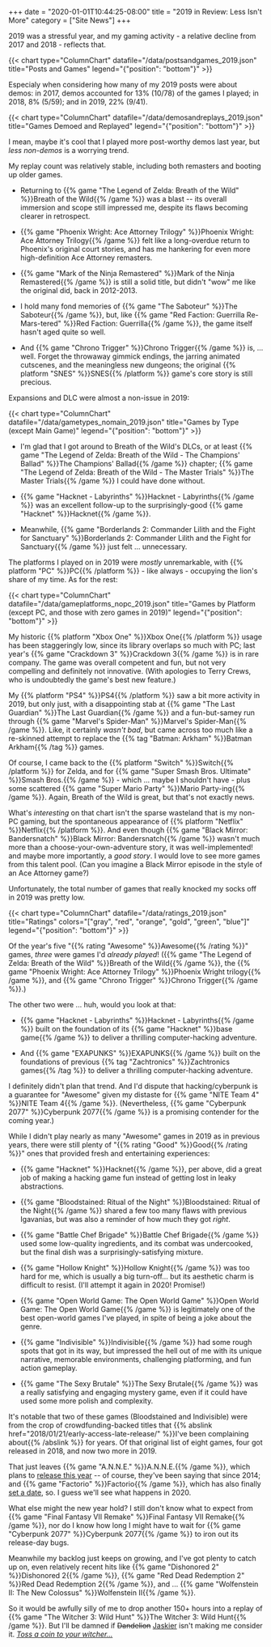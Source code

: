 +++
date = "2020-01-01T10:44:25-08:00"
title = "2019 in Review: Less Isn't More"
category = ["Site News"]
+++

2019 was a stressful year, and my gaming activity - a relative decline from 2017 and 2018 - reflects that.

{{< chart type="ColumnChart" datafile="/data/postsandgames_2019.json" title="Posts and Games" legend="{\"position\": \"bottom\"}" >}}

Especialy when considering how many of my 2019 posts were about demos: in 2017, demos accounted for 13% (10/78) of the games I played; in 2018, 8% (5/59); and in 2019, 22% (9/41).

{{< chart type="ColumnChart" datafile="/data/demosandreplays_2019.json" title="Games Demoed and Replayed" legend="{\"position\": \"bottom\"}" >}}

I mean, maybe it's cool that I played more post-worthy demos last year, but <i>less non-demos</i> is a worrying trend.

My replay count was relatively stable, including both remasters and booting up older games.

* Returning to {{% game "The Legend of Zelda: Breath of the Wild" %}}Breath of the Wild{{% /game %}} was a blast -- its overall immersion and scope still impressed me, despite its flaws becoming clearer in retrospect.

* {{% game "Phoenix Wright: Ace Attorney Trilogy" %}}Phoenix Wright: Ace Attorney Trilogy{{% /game %}} felt like a long-overdue return to Phoenix's original court stories, and has me hankering for even more high-definition Ace Attorney remasters.

* {{% game "Mark of the Ninja Remastered" %}}Mark of the Ninja Remastered{{% /game %}} is still a solid title, but didn't "wow" me like the original did, back in 2012-2013.

* I hold many fond memories of {{% game "The Saboteur" %}}The Saboteur{{% /game %}}, but, like {{% game "Red Faction: Guerrilla Re-Mars-tered" %}}Red Faction: Guerrilla{{% /game %}}, the game itself hasn't aged quite so well.

* And {{% game "Chrono Trigger" %}}Chrono Trigger{{% /game %}} is, ... well.  Forget the throwaway gimmick endings, the jarring animated cutscenes, and the meaningless new dungeons; the original {{% platform "SNES" %}}SNES{{% /platform %}} game's core story is still precious.

Expansions and DLC were almost a non-issue in 2019:

{{< chart type="ColumnChart" datafile="/data/gametypes_nomain_2019.json" title="Games by Type (except Main Game)" legend="{\"position\": \"bottom\"}" >}}

* I'm glad that I got around to Breath of the Wild's DLCs, or at least {{% game "The Legend of Zelda: Breath of the Wild - The Champions' Ballad" %}}The Champions' Ballad{{% /game %}} chapter; {{% game "The Legend of Zelda: Breath of the Wild - The Master Trials" %}}The Master Trials{{% /game %}} I could have done without.

* {{% game "Hacknet - Labyrinths" %}}Hacknet - Labyrinths{{% /game %}} was an excellent follow-up to the surprisingly-good {{% game "Hacknet" %}}Hacknet{{% /game %}}.

* Meanwhile, {{% game "Borderlands 2: Commander Lilith and the Fight for Sanctuary" %}}Borderlands 2: Commander Lilith and the Fight for Sanctuary{{% /game %}} just felt ... unnecessary.

The platforms I played on in 2019 were <i>mostly</i> unremarkable, with {{% platform "PC" %}}PC{{% /platform %}} - like always - occupying the lion's share of my time.  As for the rest:

{{< chart type="ColumnChart" datafile="/data/gameplatforms_nopc_2019.json" title="Games by Platform (except PC, and those with zero games in 2019)" legend="{\"position\": \"bottom\"}" >}}

My historic {{% platform "Xbox One" %}}Xbox One{{% /platform %}} usage has been staggeringly low, since its library overlaps so much with PC; last year's {{% game "Crackdown 3" %}}Crackdown 3{{% /game %}} is in rare company.  The game was overall competent and fun, but not very compelling and definitely not innovative.  (With apologies to Terry Crews, who is undoubtedly the game's best new feature.)

My {{% platform "PS4" %}}PS4{{% /platform %}} saw a bit more activity in 2019, but only just, with a disappointing stab at {{% game "The Last Guardian" %}}The Last Guardian{{% /game %}} and a fun-but-samey run through {{% game "Marvel's Spider-Man" %}}Marvel's Spider-Man{{% /game %}}.  Like, it certainly <i>wasn't bad</i>, but came across too much like a re-skinned attempt to replace the {{% tag "Batman: Arkham" %}}Batman Arkham{{% /tag %}} games.

Of course, I came back to the {{% platform "Switch" %}}Switch{{% /platform %}} for Zelda, and for {{% game "Super Smash Bros. Ultimate" %}}Smash Bros.{{% /game %}} - which ... maybe I shouldn't have - plus some scattered {{% game "Super Mario Party" %}}Mario Party-ing{{% /game %}}.  Again, Breath of the Wild is great, but that's not exactly news.

What's <i>interesting</i> on that chart isn't the sparse wasteland that is my non-PC gaming, but the spontaneous appearance of {{% platform "Netflix" %}}Netflix{{% /platform %}}.  And even though {{% game "Black Mirror: Bandersnatch" %}}Black Mirror: Bandersnatch{{% /game %}} wasn't much more than a choose-your-own-adventure story, it was well-implemented! and maybe more importantly, a <i>good story</i>.  I would love to see more games from this talent pool.  (Can you imagine a Black Mirror episode in the style of an Ace Attorney game?)

Unfortunately, the total number of games that really knocked my socks off in 2019 was pretty low.

{{< chart type="ColumnChart" datafile="/data/ratings_2019.json" title="Ratings" colors="[\"gray\", \"red\", \"orange\", \"gold\", \"green\", \"blue\"]" legend="{\"position\": \"bottom\"}" >}}

Of the year's five "{{% rating "Awesome" %}}Awesome{{% /rating %}}" games, <i>three</i> were games I'd <i>already played</i>!  ({{% game "The Legend of Zelda: Breath of the Wild" %}}Breath of the Wild{{% /game %}}, the {{% game "Phoenix Wright: Ace Attorney Trilogy" %}}Phoenix Wright trilogy{{% /game %}}, and {{% game "Chrono Trigger" %}}Chrono Trigger{{% /game %}}.)

The other two were ... huh, would you look at that:

* {{% game "Hacknet - Labyrinths" %}}Hacknet - Labyrinths{{% /game %}} built on the foundation of its {{% game "Hacknet" %}}base game{{% /game %}} to deliver a thrilling computer-hacking adventure.

* And {{% game "EXAPUNKS" %}}EXAPUNKS{{% /game %}} built on the foundations of previous {{% tag "Zachtronics" %}}Zachtronics games{{% /tag %}} to deliver a thrilling computer-hacking adventure.

I definitely didn't plan that trend.  And I'd dispute that hacking/cyberpunk is a guarantee for "Awesome" given my distaste for {{% game "NITE Team 4" %}}NITE Team 4{{% /game %}}.  (Nevertheless, {{% game "Cyberpunk 2077" %}}Cyberpunk 2077{{% /game %}} is a promising contender for the coming year.)

While I didn't play nearly as many "Awesome" games in 2019 as in previous years, there were still plenty of "{{% rating "Good" %}}Good{{% /rating %}}" ones that provided fresh and entertaining experiences:

* {{% game "Hacknet" %}}Hacknet{{% /game %}}, per above, did a great job of making a hacking game fun instead of getting lost in leaky abstractions.

* {{% game "Bloodstained: Ritual of the Night" %}}Bloodstained: Ritual of the Night{{% /game %}} shared a few too many flaws with previous Igavanias, but was also a reminder of how much they got <i>right</i>.

* {{% game "Battle Chef Brigade" %}}Battle Chef Brigade{{% /game %}} used some low-quality ingredients, and its combat was undercooked, but the final dish was a surprisingly-satisfying mixture.

* {{% game "Hollow Knight" %}}Hollow Knight{{% /game %}} was too hard for me, which is usually a big turn-off... but its aesthetic charm is difficult to resist.  (I'll attempt it again in 2020!  Promise!)

* {{% game "Open World Game: The Open World Game" %}}Open World Game: The Open World Game{{% /game %}} is legitimately one of the best open-world games I've played, in spite of being a joke about the genre.

* {{% game "Indivisible" %}}Indivisible{{% /game %}} had some rough spots that got in its way, but impressed the hell out of me with its unique narrative, memorable environments, challenging platforming, and fun action gameplay.

* {{% game "The Sexy Brutale" %}}The Sexy Brutale{{% /game %}} was a really satisfying and engaging mystery game, even if it could have used some more polish and complexity.

It's notable that two of these games (Bloodstained and Indivisible) were from the crop of crowdfunding-backed titles that {{% abslink href="2018/01/21/early-access-late-release/" %}}I've been complaining about{{% /abslink %}} for years.  Of that original list of eight games, four got released in 2018, and now two more in 2019.

That just leaves {{% game "A.N.N.E." %}}A.N.N.E.{{% /game %}}, which plans to <a href="https://www.kickstarter.com/projects/1445624543/anne/posts/2719376">release this year</a> -- of course, they've been saying that since 2014; and {{% game "Factorio" %}}Factorio{{% /game %}}, which has also finally <a href="https://factorio.com/blog/post/fff-321">set a date</a>, so.  I guess we'll see what happens in 2020.

What else might the new year hold?  I still don't know what to expect from {{% game "Final Fantasy VII Remake" %}}Final Fantasy VII Remake{{% /game %}}, nor do I know how long I might have to wait for {{% game "Cyberpunk 2077" %}}Cyberpunk 2077{{% /game %}} to iron out its release-day bugs.

Meanwhile my backlog just keeps on growing, and I've got plenty to catch up on, even relatively recent hits like {{% game "Dishonored 2" %}}Dishonored 2{{% /game %}}, {{% game "Red Dead Redemption 2" %}}Red Dead Redemption 2{{% /game %}}, and ... {{% game "Wolfenstein II: The New Colossus" %}}Wolfenstein II{{% /game %}}.

So it would be awfully silly of me to drop another 150+ hours into a replay of {{% game "The Witcher 3: Wild Hunt" %}}The Witcher 3: Wild Hunt{{% /game %}}.  But I'll be damned if <s>Dandelion</s> <a href="https://witcher.fandom.com/wiki/Dandelion/Netflix_series">Jaskier</a> isn't making me consider it.  <i><a href="https://knowyourmeme.com/memes/toss-a-coin-to-your-witcher">Toss a coin to your witcher...</a></i>
